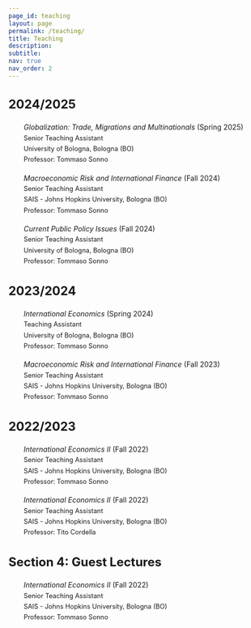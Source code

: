 ```yaml
---
page_id: teaching
layout: page
permalink: /teaching/
title: Teaching
description:
subtitle: 
nav: true
nav_order: 2
---
```


<!-- Styles for collapsible sections -->
<style>
  .projects h2.category {
    cursor: default;
    font-weight: bold;
    font-size: 1.5rem;
  }

  html[data-theme="light"] .projects h2.category {
    color: var(--global-theme-color, #9b59b6) !important;
  }

  html[data-theme="dark"] .projects h2.category {
    color: var(--global-theme-color, #00bcd4) !important;
  }

  #content-1, #content-2, #content-3, #content-4 {
    margin-top: 20px;
    margin-bottom: 20px;
  }

  .work-in-progress {
    margin-bottom: 15px;
  }

  .line-item {
    padding-left: 30px;
    line-height: 16pt
  }
      
  .small-text {
    font-size: 0.8rem; /* Adjust the value as needed */
  }
    
  }
</style>

<!-- SECTION 1 -->
<div class="projects">
  <h2 class="category">
    2024/2025
  </h2>
</div>

<div id="content-1">

  <div class="work-in-progress">
    <div class="line-item">
        <div><i>Globalization: Trade, Migrations and Multinationals</i> (Spring 2025)</div>
        <div class="small-text">Senior Teaching Assistant</div>
        <div class="small-text">University of Bologna, Bologna (BO)</div>
        <div class="small-text">Professor: Tommaso Sonno</div>
    </div>
  </div>
  
  <div class="work-in-progress">
    <div class="line-item">
      <div ><i>Macroeconomic Risk and International Finance</i> (Fall 2024)</div>
      <div class="small-text">Senior Teaching Assistant</div>
      <div class="small-text">SAIS - Johns Hopkins University, Bologna (BO)</div>
      <div class="small-text">Professor: Tommaso Sonno</div>
    </div>
  </div>

  <div class="work-in-progress">
    <div class="line-item">
        <div><i>Current Public Policy Issues</i> (Fall 2024)</div>
        <div class="small-text">Senior Teaching Assistant</div>
        <div class="small-text">University of Bologna, Bologna (BO)</div>
        <div class="small-text">Professor: Tommaso Sonno</div>
    </div>
  </div>
</div>

<!-- SECTION 2 -->
<div class="projects">
  <h2 class="category">
    2023/2024 
  </h2>
</div>

<div id="content-2">
  <div class="work-in-progress">
    <div class="line-item">
      <div ><i>International Economics</i> (Spring 2024)</div>
      <div class="small-text">Teaching Assistant</div>
      <div class="small-text">University of Bologna, Bologna (BO)</div>
      <div class="small-text">Professor: Tommaso Sonno</div>
    </div>
  </div>

  <div class="work-in-progress">
    <div class="line-item">
      <div ><i>Macroeconomic Risk and International Finance</i> (Fall 2023)</div>
      <div class="small-text">Senior Teaching Assistant</div>
      <div class="small-text">SAIS - Johns Hopkins University, Bologna (BO)</div>
      <div class="small-text">Professor: Tommaso Sonno</div>
    </div>
  </div>
</div>

<!-- SECTION 3 -->
<div class="projects">
  <h2 class="category">
    2022/2023
  </h2>
</div>

<div id="content-3">
  <div class="work-in-progress">
    <div class="line-item">
      <div ><i>International Economics II</i> (Fall 2022)</div>
      <div class="small-text">Senior Teaching Assistant</div>
      <div class="small-text">SAIS - Johns Hopkins University, Bologna (BO)</div>
      <div class="small-text">Professor: Tommaso Sonno</div>
    </div>
  </div>

  <div class="work-in-progress">
    <div class="line-item">
      <div ><i>International Economics II</i> (Fall 2022)</div>
      <div class="small-text">Senior Teaching Assistant</div>
      <div class="small-text">SAIS - Johns Hopkins University, Bologna (BO)</div>
      <div class="small-text">Professor: Tito Cordella</div>
    </div>
  </div>
</div>

<!-- SECTION 4 -->
<div class="projects">
  <h2 class="category">
    Section 4: Guest Lectures
  </h2>
</div>

<div id="content-4">
  <div class="work-in-progress">
    <div class="line-item">
      <div ><i>International Economics II</i> (Fall 2022)</div>
      <div class="small-text">Senior Teaching Assistant</div>
      <div class="small-text">SAIS - Johns Hopkins University, Bologna (BO)</div>
      <div class="small-text">Professor: Tommaso Sonno</div>
    </div>
  </div>
  
</div>
